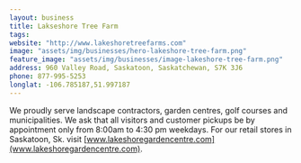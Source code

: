 ```yaml
---
layout: business
title: Lakseshore Tree Farm
tags:
website: "http://www.lakeshoretreefarms.com"
image: "assets/img/businesses/hero-lakeshore-tree-farm.png"
feature_image: "assets/img/businesses/image-lakeshore-tree-farm.png"
address: 960 Valley Road, Saskatoon, Saskatchewan, S7K 3J6
phone: 877-995-5253
longlat: -106.785187,51.997187
---
```

We proudly serve landscape contractors, garden centres, golf courses and municipalities.  We ask that all visitors and customer pickups be by appointment only from 8:00am to 4:30 pm weekdays.  For our retail stores in Saskatoon, Sk. visit [www.lakeshoregardencentre.com](www.lakeshoregardencentre.com).
